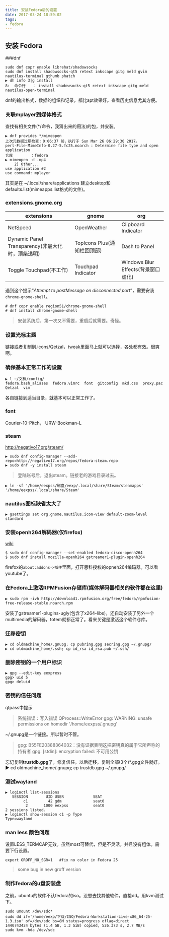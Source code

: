 ```yaml
---
title: 安装Fedora后的设置
date: 2017-03-24 18:59:02
tags:
- fedora
---
```

## 安装 Fedora

###dnf

```
sudo dnf copr enable librehat/shadowsocks
sudo dnf install shadowsocks-qt5 retext inkscape gitg meld gvim nautilus-terminal gthumb phatch
▶ dh info 3|g install
8:	命令行   ： install shadowsocks-qt5 retext inkscape gitg meld nautilus-open-terminal

```
dnf的输出格式，数据的组织和记录，都比apt效果好。查看历史信息尤其方便。

### 关联mplayer到媒体格式
查找有相关文件(*/命令，我猜出来的用法)的包，并安装。
```
▶ dnf provides */mimeopen
上次元数据过期检查：0:06:37 前，执行于 Sun Mar 26 06:29:30 2017。
perl-File-MimeInfo-0.27-5.fc25.noarch : Determine file type and open application
仓库        ：fedora
▶ mimeopen -d .mp4
	2) Other...
use application #2
use command: mplayer
```
其实是在 ~/.local/share/applications 建立desktop和defaults.list(mimeapps.list格式的文件)。


### extensions.gnome.org
extensions|gnome|org
-|-|-
NetSpeed|OpenWeather|Clipboard Indicator
Dynamic Panel Transparency(非最大化时，顶条透明)|TopIcons Plus(通知栏回顶部)| Dash to Panel
Toggle Touchpad(不工作)|Touchpad Indicator|Windows Blur Effects(背景窗口虚化)


遇到这个提示“*Attempt to postMessage on disconnected port*”，需要安装`chrome-gnome-shell`。
```
# dnf copr enable region51/chrome-gnome-shell
# dnf install chrome-gnome-shell
```
> 安装系统后，第一次又不需要，重启后就需要。奇怪。


### 设置光标主题
链接或者复制到.icons/Qetzal，tweak里面马上就可以选择，各处都有效。很爽啊。

### 确保基本正常工作的设置
```
▶ l ~/文档/config/
fedora.bash_aliases  fedora.vimrc  font  gitconfig  mkd.css  proxy.pac  Qetzal  vim
```
各自链接到适当目录，就基本可以正常工作了。

### font
Courier-10-Pitch， URW-Bookman-L

### steam
http://negativo17.org/steam/

	▶ sudo dnf config-manager --add-repo=http://negativo17.org/repos/fedora-steam.repo
	▶ sudo dnf -y install steam

> 登陆账号后，退出steam。链接老的游戏目录过去。

	▶ ln -sf '/home/eexpss/磁盘/eexp/.local/share/Steam/steamapps' '/home/eexpss/.local/share/Steam' 

### nautilus图标缺省太大了
`▶ gsettings set org.gnome.nautilus.icon-view default-zoom-level standard`

### 安装openh264解码器(仅firefox)

[wiki](https://fedoraproject.org/wiki/OpenH264)
```
$ sudo dnf config-manager --set-enabled fedora-cisco-openh264
$ sudo dnf install mozilla-openh264 gstreamer1-plugin-openh264
```
firefox的`about:addons->插件`里面，打开思科授权的opneh264编码器。可以看youtube了。

### 在Fedora上激活RPMFusion存储库(媒体解码器相关的软件都在这里)
	▶ sudo rpm -ivh http://download1.rpmfusion.org/free/fedora/rpmfusion-free-release-stable.noarch.rpm
安装了gstreamer1-plugins-ugly(包含了x264-libs)，还自动安装了另外一个multimedia的解码器，totem就都正常了。看来关键是激活这个软件仓库。

### 迁移密钥
	▶ cd oldmachine_home/.gnupg; cp pubring.gpg secring.gpg ~/.gnupg/
	▶ cd oldmachine_home/.ssh; cp id_rsa id_rsa.pub ~/.ssh/

### 删除密钥的一个用户标识
	▶ gpg --edit-key eexpress
	gpg> uid 5
	gpg> deluid

### 密钥的信任问题
qtpass中提示
> 系统错误：写入错误 QProcess::WriteError
gpg: WARNING: unsafe permissions on homedir '/home/eexpss/.gnupg'

~/.gnupg是一个链接。所以暂时不管。

> gpg: B55FE20388364032：没有证据表明这把密钥真的属于它所声称的持有者
gpg: [stdin]: encryption failed: 不可用公钥

忘记复制**trustdb.gpg**了，修复信任。以后迁移，复制全部(3个)*.gpg文件就好。
	▶ cd oldmachine_home/.gnupg; cp trustdb.gpg ~/.gnupg/

### 测试wayland
```
▶ loginctl list-sessions
   SESSION        UID USER             SEAT            
        c1         42 gdm              seat0           
         2       1000 eexpss           seat0           
2 sessions listed.
▶ loginctl show-session c1 -p Type
Type=wayland
```
### man less 颜色问题
设置LESS_TERMCAP无效。虽然most可替代，但是不灵活，并且没有粗体。需要下行设置。

	export GROFF_NO_SGR=1	#fix no color in Fedora 25

> some bug in new groff version 


### 制作fedora的u盘安装盘
之前，ubuntu的软件不认fedora的iso。没想去找其他软件，直接dd。用kvm测试下。
```
sudo umount /dev/sdc*
sudo dd if='/home/eexp/下载/ISO/Fedora-Workstation-Live-x86_64-25-1.3.iso' of=/dev/sdc bs=8M status=progress oflag=direct
1440743424 bytes (1.4 GB, 1.3 GiB) copied, 526.373 s, 2.7 MB/s
sudo kvm -hda /dev/sdc
```